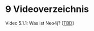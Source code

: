 # 9 Videoverzeichnis

Video 5.1.1: Was ist Neo4j? [[TBD](https://www.youtube.com/watch?v=GM9bB4ytGao)]
